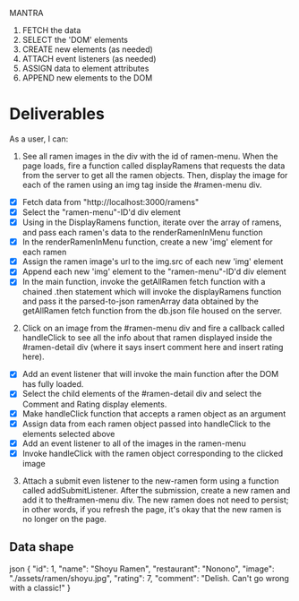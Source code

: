 MANTRA
1. FETCH the data
2. SELECT the 'DOM' elements
3. CREATE new elements (as needed)
4. ATTACH event listeners (as needed)
5. ASSIGN data to element attributes
6. APPEND new elements to the DOM

# Deliverables
As a user, I can:

1. See all ramen images in the div with the id of ramen-menu. When the page loads, fire a function called displayRamens that requests the data from the server to get all the ramen objects. Then, display the image for each of the ramen using an img tag inside the #ramen-menu div.
- [x] Fetch data from "http://localhost:3000/ramens"
- [x] Select the "ramen-menu"-ID'd div element
- [x] Using in the DisplayRamens function, iterate over the array of ramens, and pass each ramen's data to the renderRamenInMenu function
- [x] In the renderRamenInMenu function, create a new 'img' element for each ramen
- [x] Assign the ramen image's url to the img.src of each new 'img' element
- [x] Append each new 'img' element to the "ramen-menu"-ID'd div element
- [x] In the main function, invoke the getAllRamen fetch function with a  chained .then statement which will invoke the displayRamens function and pass it the parsed-to-json ramenArray data obtained by the getAllRamen fetch function from the db.json file housed on the server.

2. Click on an image from the #ramen-menu div and fire a callback called handleClick to see all the info about that ramen displayed inside the #ramen-detail div (where it says insert comment here and insert rating here).
- [x] Add an event listener that will invoke the main function after the DOM has fully loaded.
- [x] Select the child elements of the #ramen-detail div and select the Comment and Rating display elements.
- [x] Make handleClick function that accepts a ramen object as an argument
- [x] Assign data from each ramen object passed into handleClick to the elements selected above
- [x] Add an event listener to all of the images in the ramen-menu
- [x] Invoke handleClick with the ramen object corresponding to the clicked image

3. Attach a submit even listener to the new-ramen form using a function called addSubmitListener. After the submission, create a new ramen and add it to the#ramen-menu div. The new ramen does not need to persist; in other words, if you refresh the page, it's okay that the new ramen is no longer on the page.

## Data shape
json
{
    "id": 1,
    "name": "Shoyu Ramen",
    "restaurant": "Nonono",
    "image": "./assets/ramen/shoyu.jpg",
    "rating": 7,
    "comment": "Delish. Can't go wrong with a classic!"
}